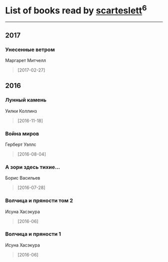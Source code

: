 # List of books read by [scarteslett](http://vk.com/id201967417)<sup>6</sup>
---

## 2017

### Унесенные ветром
Маргарет Митчелл
> [2017-02-27] 



## 2016

### Лунный камень
Уилки Коллинз
> [2016-11-18] 


### Война миров
Герберт Уэллс
> [2016-08-04] 


### А зори здесь тихие...
Борис Васильев
> [2016-07-28] 


### Волчица и пряности том 2
Исуна Хасэкура
> [2016-06] 


### Волчица и пряности 1
Исуна Хасэкура
> [2016-06] 



